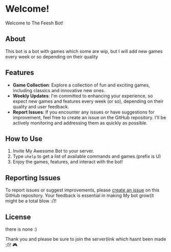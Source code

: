 # Welcome!

Welcome to The Feesh Bot!

## About
This bot is a bot with games which some are wip, but I will add new games every week or so depending on their quality


## Features

- **Game Collection**: Explore a collection of fun and exciting games, including classics and innovative new ones.
- **Weekly Updates**: I'm committed to enhancing your experience, so expect new games and features every week (or so), depending on their quality and user feedback.
- **Report Issues**: If you encounter any issues or have suggestions for improvement, feel free to create an issue on the GitHub repository. I'll be actively monitoring and addressing them as quickly as possible.

## How to Use

1. Invite My Awesome Bot to your server.
2. Type `uhelp` to get a list of available commands and games.(prefix is U)
3. Enjoy the games, features, and interact with the bot!

## Reporting Issues

To report issues or suggest improvements, please [create an issue](https://github.com/Feesh-bot/feesh-bot/issues) on this GitHub repository. Your feedback is essential in making My bot grow(it might be a total blow :/)!

## License
there is none :)

Thank you and please be sure to join the server(link which hasnt been made :/)! 🎮
